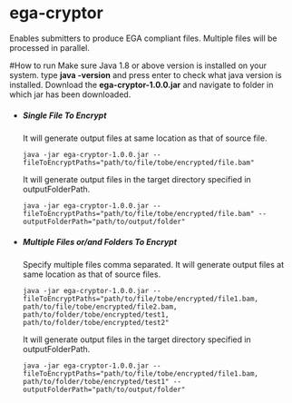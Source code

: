 # ega-cryptor
Enables submitters to produce EGA compliant files. Multiple files will be processed in parallel.

#How to run
Make sure Java 1.8 or above version is installed on your system. type **java -version** and press enter to
check what java version is installed. Download the **ega-cryptor-1.0.0.jar** and navigate to folder in which jar has been downloaded.

- ##### Single File To Encrypt
  It will generate output files at same location as that of source file.
  ```
  java -jar ega-cryptor-1.0.0.jar --fileToEncryptPaths="path/to/file/tobe/encrypted/file.bam"
  ```
  It will generate output files in the target directory specified in outputFolderPath.
  ```
  java -jar ega-cryptor-1.0.0.jar --fileToEncryptPaths="path/to/file/tobe/encrypted/file.bam" --outputFolderPath="path/to/output/folder"
  ```
- ##### Multiple Files or/and Folders To Encrypt
  Specify multiple files comma separated. It will generate output files at same location as that of source files.
  ```
  java -jar ega-cryptor-1.0.0.jar --fileToEncryptPaths="path/to/file/tobe/encrypted/file1.bam, path/to/file/tobe/encrypted/file2.bam, path/to/folder/tobe/encrypted/test1, path/to/folder/tobe/encrypted/test2"
  ```
  It will generate output files in the target directory specified in outputFolderPath.
  ```
  java -jar ega-cryptor-1.0.0.jar --fileToEncryptPaths="path/to/file/tobe/encrypted/file1.bam, path/to/folder/tobe/encrypted/test1" --outputFolderPath="path/to/output/folder"
  ```
